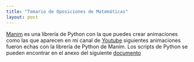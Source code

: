 ```yaml
---
title: "Temario de Oposiciones de Matemáticas"
layout: post
---
```


[Manim][manim] es una librería de Python con la que puedes crear animaciones como las que aparecen en mi canal de [Youtube][youtube]
 siguientes animaciones fueron echas con la librería de Python de Manim.
 Los scripts de Python se pueden encontrar en el anexo del siguiente [documento][documento] 

[manim]:  https://www.manim.community/
[youtube]: https://www.youtube.com/channel/UClzcP9IRduY-bHp_6QRY5QA 
[documento]: https://1drv.ms/b/s!AtF8Tf3dxEzvx1Zc6_7DSDI3MGOn?e=IVgI8Q



